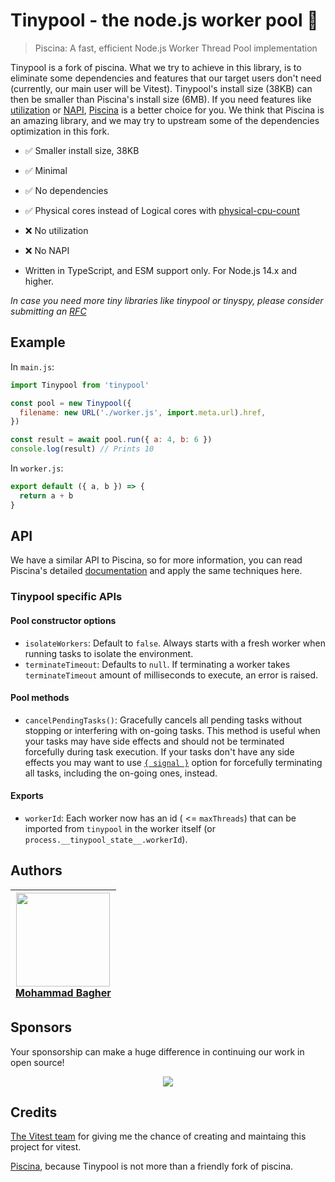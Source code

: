 # Tinypool - the node.js worker pool 🧵

> Piscina: A fast, efficient Node.js Worker Thread Pool implementation

Tinypool is a fork of piscina. What we try to achieve in this library, is to eliminate some dependencies and features that our target users don't need (currently, our main user will be Vitest). Tinypool's install size (38KB) can then be smaller than Piscina's install size (6MB). If you need features like [utilization](https://github.com/piscinajs/piscina#property-utilization-readonly) or [NAPI](https://github.com/piscinajs/piscina#thread-priority-on-linux-systems), [Piscina](https://github.com/piscinajs/piscina) is a better choice for you. We think that Piscina is an amazing library, and we may try to upstream some of the dependencies optimization in this fork.

- ✅ Smaller install size, 38KB
- ✅ Minimal
- ✅ No dependencies
- ✅ Physical cores instead of Logical cores with [physical-cpu-count](https://www.npmjs.com/package/physical-cpu-count)
- ❌ No utilization
- ❌ No NAPI

- Written in TypeScript, and ESM support only. For Node.js 14.x and higher.

_In case you need more tiny libraries like tinypool or tinyspy, please consider submitting an [RFC](https://github.com/tinylibs/rfcs)_

## Example

In `main.js`:

```js
import Tinypool from 'tinypool'

const pool = new Tinypool({
  filename: new URL('./worker.js', import.meta.url).href,
})

const result = await pool.run({ a: 4, b: 6 })
console.log(result) // Prints 10
```

In `worker.js`:

```js
export default ({ a, b }) => {
  return a + b
}
```

## API

We have a similar API to Piscina, so for more information, you can read Piscina's detailed [documentation](https://github.com/piscinajs/piscina#piscina---the-nodejs-worker-pool) and apply the same techniques here.

### Tinypool specific APIs

#### Pool constructor options

- `isolateWorkers`: Default to `false`. Always starts with a fresh worker when running tasks to isolate the environment.
- `terminateTimeout`: Defaults to `null`. If terminating a worker takes `terminateTimeout` amount of milliseconds to execute, an error is raised.

#### Pool methods

- `cancelPendingTasks()`: Gracefully cancels all pending tasks without stopping or interfering with on-going tasks. This method is useful when your tasks may have side effects and should not be terminated forcefully during task execution. If your tasks don't have any side effects you may want to use [`{ signal }`](https://github.com/piscinajs/piscina#cancelable-tasks) option for forcefully terminating all tasks, including the on-going ones, instead.

#### Exports

- `workerId`: Each worker now has an id ( <= `maxThreads`) that can be imported from `tinypool` in the worker itself (or `process.__tinypool_state__.workerId`).

## Authors

| <a href="https://github.com/Aslemammad"> <img width='150' src="https://avatars.githubusercontent.com/u/37929992?v=4" /><br> Mohammad Bagher </a> |
| ------------------------------------------------------------------------------------------------------------------------------------------------ |

## Sponsors

Your sponsorship can make a huge difference in continuing our work in open source!

<p align="center">
  <a href="https://cdn.jsdelivr.net/gh/aslemammad/static/sponsors.svg">
    <img src='https://cdn.jsdelivr.net/gh/aslemammad/static/sponsors.svg'/>
  </a>
</p>

## Credits

[The Vitest team](https://vitest.dev/) for giving me the chance of creating and maintaing this project for vitest.

[Piscina](https://github.com/piscinajs/piscina), because Tinypool is not more than a friendly fork of piscina.
